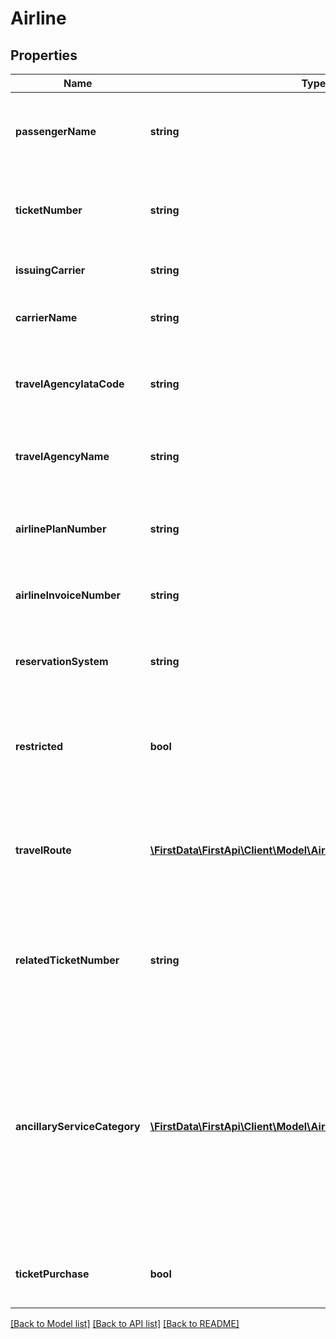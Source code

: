 # Airline

## Properties
Name | Type | Description | Notes
------------ | ------------- | ------------- | -------------
**passengerName** | **string** | The passenger name associated with the transaction. | [optional] 
**ticketNumber** | **string** | The airline ticket number associated with the transaction. | [optional] 
**issuingCarrier** | **string** | The carrier that issued the ticket. | [optional] 
**carrierName** | **string** | The carrier associated with the transaction. | [optional] 
**travelAgencyIataCode** | **string** | The IATA code associated with the travel agency. | [optional] 
**travelAgencyName** | **string** | The business name of the travel agency. | [optional] 
**airlinePlanNumber** | **string** | The airline plan number associated with the transaction. | [optional] 
**airlineInvoiceNumber** | **string** | The invoice number used by the airline. | [optional] 
**reservationSystem** | **string** | The reservation system used to create the ticket. | [optional] 
**restricted** | **bool** | If the transaction is associated with a restricted class fare. | [optional] 
**travelRoute** | [**\FirstData\FirstApi\Client\Model\AirlineTravelRoute[]**](AirlineTravelRoute.md) | Array containing up to 4 items that describe the route associated with the transaction. | [optional] 
**relatedTicketNumber** | **string** | The number of any other tickets associated with the transaction ticket. | [optional] 
**ancillaryServiceCategory** | [**\FirstData\FirstApi\Client\Model\AirlineAncillaryServiceCategory[]**](AirlineAncillaryServiceCategory.md) | Identify the purchase of ancillary goods or services with a false value. If this element is not provided, the transaction is assumed to be a purchase of an airline ticket. | [optional] 
**ticketPurchase** | **bool** | Identifies if the transaction is a ticket purchase. | [optional] 

[[Back to Model list]](../README.md#documentation-for-models) [[Back to API list]](../README.md#documentation-for-api-endpoints) [[Back to README]](../README.md)


